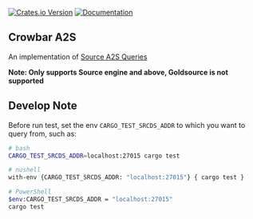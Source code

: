 [![Crates.io Version](https://img.shields.io/crates/v/a2s.svg)](https://crates.io/crates/a2s/)
[![Documentation](https://docs.rs/a2s/badge.svg)](https://docs.rs/a2s/)

## Crowbar A2S

An implementation of [Source A2S Queries](https://developer.valvesoftware.com/wiki/Server_queries)

**Note: Only supports Source engine and above, Goldsource is not supported**

## Develop Note

Before run test, set the env `CARGO_TEST_SRCDS_ADDR` to which you want to query from, such as:

```sh
# bash
CARGO_TEST_SRCDS_ADDR=localhost:27015 cargo test

# nushell
with-env {CARGO_TEST_SRCDS_ADDR: "localhost:27015"} { cargo test }

# PowerShell
$env:CARGO_TEST_SRCDS_ADDR = "localhost:27015"
cargo test
```